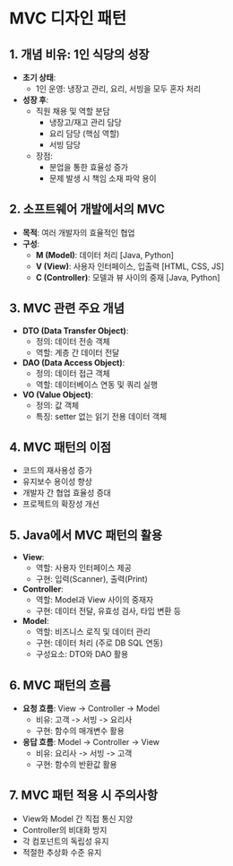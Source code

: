 # MVC 디자인 패턴

## 1. 개념 비유: 1인 식당의 성장

- **초기 상태**:
    - 1인 운영: 냉장고 관리, 요리, 서빙을 모두 혼자 처리
- **성장 후**:
    - 직원 채용 및 역할 분담
        - 냉장고/재고 관리 담당
        - 요리 담당 (핵심 역할)
        - 서빙 담당
    - 장점:
        - 분업을 통한 효율성 증가
        - 문제 발생 시 책임 소재 파악 용이

## 2. 소프트웨어 개발에서의 MVC

- **목적**: 여러 개발자의 효율적인 협업
- **구성**:
    - **M (Model)**: 데이터 처리 [Java, Python]
    - **V (View)**: 사용자 인터페이스, 입출력 [HTML, CSS, JS]
    - **C (Controller)**: 모델과 뷰 사이의 중재 [Java, Python]

## 3. MVC 관련 주요 개념

- **DTO (Data Transfer Object)**:
    - 정의: 데이터 전송 객체
    - 역할: 계층 간 데이터 전달
- **DAO (Data Access Object)**:
    - 정의: 데이터 접근 객체
    - 역할: 데이터베이스 연동 및 쿼리 실행
- **VO (Value Object)**:
    - 정의: 값 객체
    - 특징: setter 없는 읽기 전용 데이터 객체

## 4. MVC 패턴의 이점

- 코드의 재사용성 증가
- 유지보수 용이성 향상
- 개발자 간 협업 효율성 증대
- 프로젝트의 확장성 개선

## 5. Java에서 MVC 패턴의 활용

- **View**:
    - 역할: 사용자 인터페이스 제공
    - 구현: 입력(Scanner), 출력(Print)
- **Controller**:
    - 역할: Model과 View 사이의 중재자
    - 구현: 데이터 전달, 유효성 검사, 타입 변환 등
- **Model**:
    - 역할: 비즈니스 로직 및 데이터 관리
    - 구현: 데이터 처리 (주로 DB SQL 연동)
    - 구성요소: DTO와 DAO 활용

## 6. MVC 패턴의 흐름

- **요청 흐름**: View -> Controller -> Model
    - 비유: 고객 -> 서빙 -> 요리사
    - 구현: 함수의 매개변수 활용
- **응답 흐름**: Model -> Controller -> View
    - 비유: 요리사 -> 서빙 -> 고객
    - 구현: 함수의 반환값 활용

## 7. MVC 패턴 적용 시 주의사항

- View와 Model 간 직접 통신 지양
- Controller의 비대화 방지
- 각 컴포넌트의 독립성 유지
- 적절한 추상화 수준 유지
